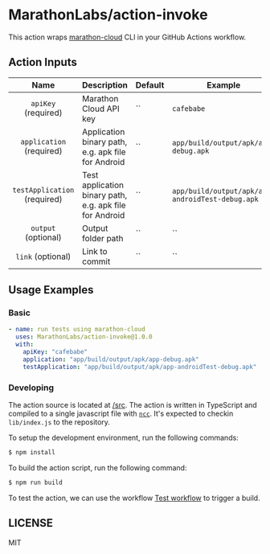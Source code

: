 # MarathonLabs/action-invoke

This action wraps [marathon-cloud][] CLI in your GitHub Actions workflow.

## Action Inputs

|             Name             | Description                                             | Default | Example                                          |
| :--------------------------: | ------------------------------------------------------- | ------- | ------------------------------------------------ |
|     `apiKey` (required)      | Marathon Cloud API key                                  | ``      | `cafebabe`                                       |
|   `application` (required)   | Application binary path, e.g. apk file for Android      | ``      | `app/build/output/apk/app-debug.apk`             |
| `testApplication` (required) | Test application binary path, e.g. apk file for Android | ``      | `app/build/output/apk/app-androidTest-debug.apk` |
|     `output` (optional)      | Output folder path                                      | ``      | ``                                               |
|      `link` (optional)       | Link to commit                                          | ``      | ``                                               |

## Usage Examples

### Basic

```yaml
- name: run tests using marathon-cloud
  uses: MarathonLabs/action-invoke@1.0.0
  with:
    apiKey: "cafebabe"
    application: "app/build/output/apk/app-debug.apk"
    testApplication: "app/build/output/apk/app-androidTest-debug.apk"
```

### Developing

The action source is located at [/src](/src). The action is written in TypeScript and compiled to a single javascript file with [`ncc`][ncc]. It's expected to checkin `lib/index.js` to the repository.

To setup the development environment, run the following commands:

```bash
$ npm install
```

To build the action script, run the following command:

```bash
$ npm run build
```

To test the action, we can use the workflow [Test workflow](https://github.com/MarathonLabs/setup-marathon-cloud/actions/workflows/test-marathon-cloud.yaml) to trigger a build.

[ncc]: https://github.com/vercel/ncc
[marathon-cloud]: https://github.com/MarathonLabs/marathon-cloud-cli

## LICENSE

MIT
